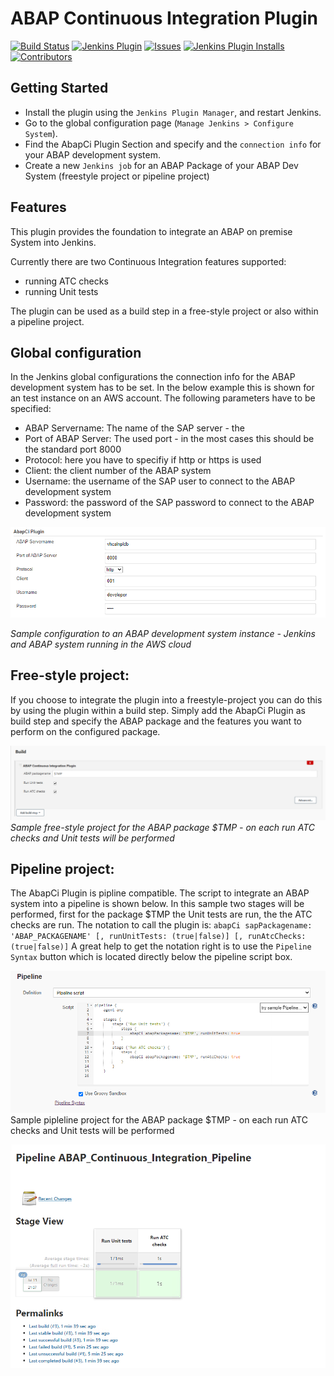 # ABAP Continuous Integration Plugin


[![Build Status](https://ci.jenkins.io/buildStatus/icon?job=Plugins/abap-ci-plugin/master)](https://ci.jenkins.io/job/plugins/job/abap-ci/)
[![Jenkins Plugin](https://img.shields.io/jenkins/plugin/v/abap-ci.svg)](https://plugins.jenkins.io/abap-ci)
[![Issues](https://img.shields.io/github/issues/jenkinsci/abap-ci-plugin)](https://github.com/jenkinsci/abap-ci-plugin/issues)
[![Jenkins Plugin Installs](https://img.shields.io/jenkins/plugin/i/abap-ci.svg?color=blue)](https://plugins.jenkins.io/abap-ci)
[![Contributors](https://img.shields.io/github/contributors/jenkinsci/abap-ci-plugin.svg)](https://github.com/jenkinsci/abap-ci-plugin/graphs/contributors)

## Getting Started 

- Install the plugin using the `Jenkins Plugin Manager`, and restart Jenkins.
- Go to the global configuration page (`Manage Jenkins > Configure System`).
- Find the AbapCi Plugin Section and specify and the `connection info` for your ABAP development system. 
- Create a new `Jenkins job` for an ABAP Package of your ABAP Dev System (freestyle project or pipeline project) 

## Features 

This plugin provides the foundation to integrate an ABAP on premise System into Jenkins. 

Currently there are two Continuous Integration features supported: 

- running ATC checks 
- running Unit tests 
  
The plugin can be used as a build step in a free-style project or also within a pipeline project. 

## Global configuration   
In the Jenkins global configurations the connection info for the ABAP development system has to be set. In the below example this is shown for an test instance on an AWS account. 
The following parameters have to be specified: 

- ABAP Servername: The name of the SAP server - the   
- Port of ABAP Server: The used port - in the most cases this should be the standard port 8000 
- Protocol: here you have to specifiy if http or https is used 
- Client: the client number of the ABAP system  
- Username: the username of the SAP user to connect to the ABAP development system 
- Password: the password of the SAP password to connect to the ABAP development system 

![Global Jenkins Configuration](documentation/abap_ci_global_configuration1.PNG.png/?raw=true "Global Jenkins Configuration")

*Sample configuration to an ABAP development system instance - Jenkins and ABAP system running in the AWS cloud* 
 
## Free-style project: 
If you choose to integrate the plugin into a freestyle-project you can do this by using the plugin within a build step. 
Simply add the AbapCi Plugin as build step and specify the ABAP package and the features you want to perform on the configured package. 

![Free-style project](documentation/freestyle_project.PNG/?raw=true "Free-style project")
*Sample free-style project for the ABAP package $TMP - on each run ATC checks and Unit tests will be performed*  

 
## Pipeline project: 
The AbapCi Plugin is pipline compatible. The script to integrate an ABAP system into a pipeline is shown below. 
In this sample two stages will be performed, first for the package $TMP the Unit tests are run, the the ATC checks are run. 
The notation to call the plugin is: 
`abapCi sapPackagename: 'ABAP_PACKAGENAME' [, runUnitTests: (true|false)] [, runAtcChecks: (true|false)]` 
A great help to get the notation right is to use the `Pipeline Syntax` button which is located directly below the pipeline script box.  

![Pipeline project definition](documentation/pipeline_project1.png/?raw=true "Pipeline project definition")
Sample pipleline project for the ABAP package $TMP - on each run ATC checks and Unit tests will be performed

![Pipeline project output](documentation/Pipeline_output.png/?raw=true "Pipeline_output.png")
 

 
